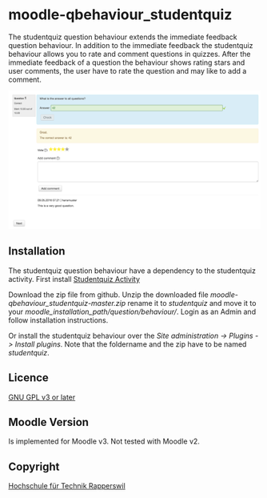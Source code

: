 # moodle-qbehaviour_studentquiz

The studentquiz question behaviour extends the immediate feedback question behaviour. 
In addition to the immediate feedback the studentquiz behaviour allows you to rate 
and comment questions in quizzes. After the immediate feedback of a question
the behaviour shows rating stars and user comments, the user have to rate the question and 
may like to add a comment.

![Screenshot](pix/illustration.png "Screenshot")

## Installation

The studentquiz question behaviour have a dependency to the studentquiz activity. First install
[Studentquiz Activity](https://github.com/frankkoch/moodle-mod_studentquiz)

Download the zip file from github. Unzip the downloaded file *moodle-qbehaviour_studentquiz-master.zip*
rename it to *studentquiz* and move it to your *moodle_installation_path/question/behaviour/*. Login as 
an Admin and follow installation instructions. 

Or install the studentquiz behaviour over the *Site administration -> Plugins -> Install plugins*. 
Note that the foldername and the zip have to be named *studentquiz*.

## Licence

[GNU GPL v3 or later](http://www.gnu.org/copyleft/gpl.html) 

## Moodle Version

Is implemented for Moodle v3. Not tested with Moodle v2.

## Copyright

[Hochschule für Technik Rapperswil](https://www.hsr.ch/)